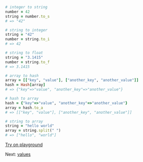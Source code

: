 ```rb
# integer to string
number = 42
string = number.to_s
# => "42"

# string to integer
string = "42"
number = string.to_i
# => 42

# string to float
string = "3.1415"
number = string.to_f
# => 3.1415

# array to hash
array = [["key", "value"], ["another_key", "another_value"]]
hash = Hash[array]
# => {"key"=>"value", "another_key"=>"another_value"}

# hash to array
hash = {"key"=>"value", "another_key"=>"another_value"}
array = hash.to_a
# => [["key", "value"], ["another_key", "another_value"]]

# string to array
string = "hello world"
array = string.split(" ")
# => ["hello", "world"]
```

[Try on playground](https://onecompiler.com/ruby/3yh7dhbz9)

Next: [values](/2022/11/15/string-formatting.html)
